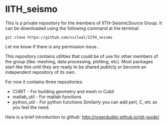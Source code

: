 IITH_seismo
==============

This is a private repository for the members of IITH-SeismicSource Group. 
It can be downloaded using the following command at the terminal:
```
git clone https://github.com/vsilwal/IITH_seismo
```
Let me know if there is any permission issue..

This repository contains utilities that could be of use for other members of the group 
(like: meshing, data processing, plotting, etc). 
Most packages start like this until they are ready to be shared publicly or become an independent repository of its own.

For now it contains three repositories:
- CUBIT - For building geometry and mesh in Cubit
- matlab_util - For matlab functions 
- python_util - For python functions
Similarly you can add perl, C, etc as you feel the need.

Here is a brief introduction to github:
http://rogerdudler.github.io/git-guide/
